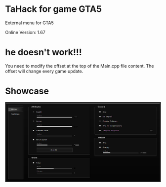 # TaHack for game GTA5
External menu for GTA5

Online Version: 1.67

# he doesn't work!!!
You need to modify the offset at the top of the Main.cpp file content. The offset will change every game update.

# Showcase
![image](https://github.com/Coslly/TaHack/blob/main/ShowImage.png?raw=true)
